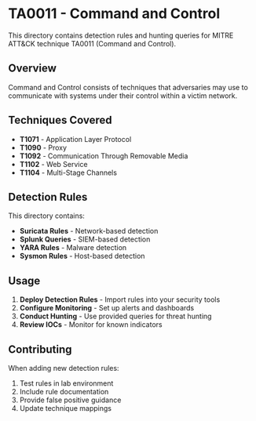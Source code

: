 # TA0011 - Command and Control

This directory contains detection rules and hunting queries for MITRE ATT&CK technique TA0011 (Command and Control).

## Overview

Command and Control consists of techniques that adversaries may use to communicate with systems under their control within a victim network.

## Techniques Covered

- **T1071** - Application Layer Protocol
- **T1090** - Proxy
- **T1092** - Communication Through Removable Media
- **T1102** - Web Service
- **T1104** - Multi-Stage Channels

## Detection Rules

This directory contains:
- **Suricata Rules** - Network-based detection
- **Splunk Queries** - SIEM-based detection
- **YARA Rules** - Malware detection
- **Sysmon Rules** - Host-based detection

## Usage

1. **Deploy Detection Rules** - Import rules into your security tools
2. **Configure Monitoring** - Set up alerts and dashboards
3. **Conduct Hunting** - Use provided queries for threat hunting
4. **Review IOCs** - Monitor for known indicators

## Contributing

When adding new detection rules:
1. Test rules in lab environment
2. Include rule documentation
3. Provide false positive guidance
4. Update technique mappings
